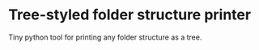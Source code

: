 # Tree-styled folder structure printer
Tiny python tool for printing any folder structure as a tree.
